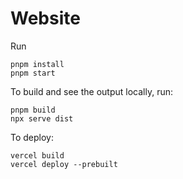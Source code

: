 # Website

Run
```
pnpm install
pnpm start
```

To build and see the output locally, run:
```
pnpm build
npx serve dist
```

To deploy:
```
vercel build
vercel deploy --prebuilt
```